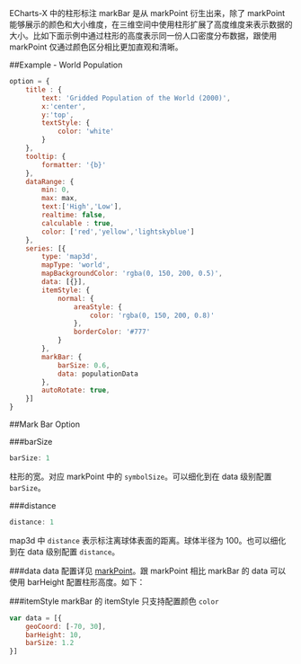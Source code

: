 ECharts-X 中的柱形标注 markBar 是从 markPoint 衍生出来，除了 markPoint 能够展示的颜色和大小维度，在三维空间中使用柱形扩展了高度维度来表示数据的大小。比如下面示例中通过柱形的高度表示同一份人口密度分布数据，跟使用 markPoint 仅通过颜色区分相比更加直观和清晰。

##Example - World Population
```javascript
option = {
    title : {
        text: 'Gridded Population of the World (2000)',
        x:'center',
        y:'top',
        textStyle: {
            color: 'white'
        }
    },
    tooltip: {
        formatter: '{b}'
    },
    dataRange: {
        min: 0,
        max: max,
        text:['High','Low'],
        realtime: false,
        calculable : true,
        color: ['red','yellow','lightskyblue']
    },
    series: [{
        type: 'map3d',
        mapType: 'world',
        mapBackgroundColor: 'rgba(0, 150, 200, 0.5)',
        data: [{}],
        itemStyle: {
            normal: {
                areaStyle: {
                    color: 'rgba(0, 150, 200, 0.8)'
                },
                borderColor: '#777'
            }
        },
        markBar: {
            barSize: 0.6,
            data: populationData
        },
        autoRotate: true,
    }]
}
```

##Mark Bar Option

###barSize
```javascript
barSize: 1
```
柱形的宽。对应 markPoint 中的 `symbolSize`。可以细化到在 data 级别配置 `barSize`。

###distance
```javascript
distance: 1
```
map3d 中 `distance` 表示标注离球体表面的距离。球体半径为 100。也可以细化到在 data 级别配置 `distance`。

###data
data 配置详见 <a href="./markpoint.html">markPoint</a>。跟 markPoint 相比 markBar 的 data 可以使用 barHeight 配置柱形高度。如下：

###itemStyle
markBar 的 itemStyle 只支持配置颜色 `color`

```javascript
var data = [{
    geoCoord: [-70, 30],
    barHeight: 10,
    barSize: 1.2
}]
```